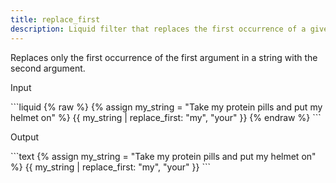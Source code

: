 ```yaml
---
title: replace_first
description: Liquid filter that replaces the first occurrence of a given substring in a string.
---
```

Replaces only the first occurrence of the first argument in a string with the second argument.
<p class="code-label">Input</p>
```liquid
{% raw %}
{% assign my_string = "Take my protein pills and put my helmet on" %}
{{ my_string | replace_first: "my", "your" }}
{% endraw %}
```
<p class="code-label">Output</p>
```text
{% assign my_string = "Take my protein pills and put my helmet on" %}
{{ my_string | replace_first: "my", "your" }}
```